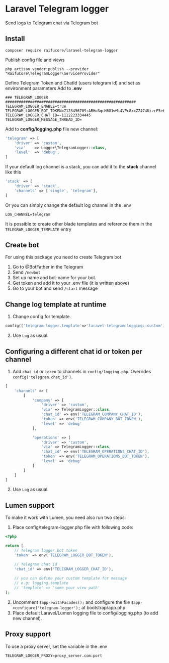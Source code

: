 # Laravel Telegram logger

Send logs to Telegram chat via Telegram bot

## Install

```
composer require raifucore/laravel-telegram-logger
```

Publish config file and views
```
php artisan vendor:publish --provider "RaifuCore\TelegramLogger\ServiceProvider"
```

Define Telegram Token and ChatId (users telegram id) and set as environment parameters
Add to <b>.env</b> 

```
### TELEGRAM_LOGGER ##########################################################
TELEGRAM_LOGGER_ENABLE=true
TELEGRAM_LOGGER_BOT_TOKEN=7123456789:ABHo3qcH6G1wMi4VPc8xxZZ474UizrF5e6Dk
TELEGRAM_LOGGER_CHAT_ID=-1112223334445
TELEGRAM_LOGGER_MESSAGE_THREAD_ID=
```


Add to <b>config/logging.php</b> file new channel:

```php
'telegram' => [
    'driver' => 'custom',
    'via'    => Logger\TelegramLogger::class,
    'level'  => 'debug',
]
```

If your default log channel is a stack, you can add it to the <b>stack</b> channel like this
```php
'stack' => [
    'driver' => 'stack',
    'channels' => ['single', 'telegram'],
]
```

Or you can simply change the default log channel in the .env 
```
LOG_CHANNEL=telegram
```

It is possible to create other blade templates and reference them in the `TELEGRAM_LOGGER_TEMPLATE` entry 

## Create bot

For using this package you need to create Telegram bot

1. Go to @BotFather in the Telegram
2. Send ``/newbot``
3. Set up name and bot-name for your bot.
4. Get token and add it to your .env file (it is written above)
5. Go to your bot and send ``/start`` message

## Change log template at runtime

1. Change config for template.
```php
config(['telegram-logger.template'=>'laravel-telegram-logging::custom'])
```
2. Use `Log` as usual.

## Configuring a different chat id or token per channel

1. Add `chat_id` or `token` to channels in `config/logging.php`.  Overrides `config('telegram.chat_id')`.
```php
[
    'channels' => [
        [
            'company' => [
                'driver' => 'custom',
                'via' => TelegramLogger::class,
                'chat_id' => env('TELEGRAM_COMPANY_CHAT_ID'),
                'token' => env('TELEGRAM_COMPANY_BOT_TOKEN'),
                'level' => 'debug'
            ],

            'operations' => [
                'driver' => 'custom',
                'via' => TelegramLogger::class,
                'chat_id' => env('TELEGRAM_OPERATIONS_CHAT_ID'),
                'token' => env('TELEGRAM_OPERATIONS_BOT_TOKEN'),
                'level' => 'debug'
            ]
        ]
    ]
]
```

2. Use `Log` as usual.
## Lumen support

To make it work with Lumen, you need also run two steps:

1. Place config/telegram-logger.php file with following code:
```php
<?php

return [
    // Telegram logger bot token
    'token' => env('TELEGRAM_LOGGER_BOT_TOKEN'),

    // Telegram chat id
    'chat_id' => env('TELEGRAM_LOGGER_CHAT_ID'),
    
    // you can define your custom template for message
    // e.g: logging.template
    // 'template' => 'some your view path'
];
```

2. Uncomment ```$app->withFacades();``` and configure the file ```$app->configure('telegram-logger');``` at bootstrap/app.php
3. Place default Laravel/Lumen logging file to config/logging.php (to add new channel).

## Proxy support
To use a proxy server, set the variable in the .env
```
TELEGRAM_LOGGER_PROXY=proxy_server.com:port
```